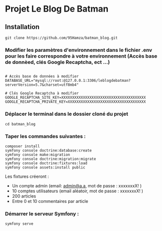 # Projet Le Blog De Batman

## Installation

```
git clone https://github.com/95Hamza/batman_blog.git
```

### Modifier les paramètres d'environnement dans le fichier .env pour les faire correspondre à votre environnement (Accès base de donnèed, clés Google Recaptcha, ect ...)


```

# Accès base de données à modifier
DATABASE_URL="mysql://root:@127.0.0.1:3306/leblogdebatman?serverVersion=5.7&charset=utf8mb4"

# Clés Google Recaptcha à modifier
GOOGLE_RECAPTCHA_SITE_KEY=XXXXXXXXXXXXXXXXXXXXXXXXXXXXXXXXXXXXXXX
GOOGLE_RECAPTCHA_PRIVATE_KEY=XXXXXXXXXXXXXXXXXXXXXXXXXXXXXXXXXXXX

```

### Déplacer le terminal dans le dossier cloné du projet
```
cd batman_blog
```

### Taper les commandes suivantes :

```
composer install
symfony console doctrine:database:create
symfony console make:migration
symfony console doctrine:migration:migrate
symfony console doctrine:fixtures:load
symfony console assets:install public
```

Les fixtures créeront :
* Un compte admin (email: admin@a.a, mot de passe : xxxxxxxX! )
* 10 comptes utilisateurs (email aléatoir, mot de passe : xxxxxxxX! )
* 200 articles
* Entre 0 et 10 commentaires par article

### Démarrer le serveur Symfony :
```
symfony serve
```